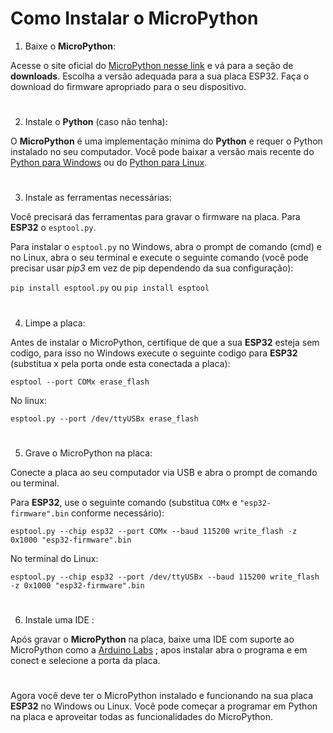 # Como Instalar o MicroPython

1) Baixe o **MicroPython**:

Acesse o site oficial do [MicroPython nesse link](https://micropython.org/) e vá para a seção de **downloads**. Escolha a versão adequada para a sua placa ESP32. Faça o download do firmware apropriado para o seu dispositivo.

#

2) Instale o **Python** (caso não tenha):

O **MicroPython** é uma implementação mínima do **Python** e requer o Python instalado no seu computador. Você pode baixar a versão mais recente do [Python para Windows](https://www.python.org/downloads/windows/) ou do [Python para Linux](https://python.org.br/instalacao-linux/).

#

3) Instale as ferramentas necessárias:

Você precisará das ferramentas para gravar o firmware na placa. Para **ESP32** o `esptool.py`.

Para instalar o `esptool.py` no Windows, abra o prompt de comando (cmd) e no Linux, abra o seu terminal e execute o seguinte comando (você pode precisar usar *pip3* em vez de pip dependendo da sua configuração):


`pip install esptool.py` ou `pip install esptool`

#

4) Limpe a placa:

Antes de instalar o MicroPython, certifique de que a sua **ESP32** esteja sem codigo, para isso no Windows execute o seguinte codigo para **ESP32** (substitua x pela porta onde esta conectada a placa):

`esptool --port COMx erase_flash`

No linux:

`esptool.py --port /dev/ttyUSBx erase_flash` 

#

5) Grave o MicroPython na placa:

Conecte a placa ao seu computador via USB e abra o prompt de comando ou terminal.

Para **ESP32**, use o seguinte comando (substitua `COMx` e `"esp32-firmware".bin` conforme necessário):

`esptool.py --chip esp32 --port COMx --baud 115200 write_flash -z 0x1000 "esp32-firmware".bin`

No terminal do Linux:

`esptool.py --chip esp32 --port /dev/ttyUSBx --baud 115200 write_flash -z 0x1000 "esp32-firmware".bin`

#

6) Instale uma IDE :

Após gravar o **MicroPython** na placa, baixe uma IDE com suporte ao MicroPython como a [Arduino Labs](https://labs.arduino.cc/en/labs/micropython) ; apos instalar abra o programa e em conect e selecione a porta da placa.

#

Agora você deve ter o MicroPython instalado e funcionando na sua placa **ESP32** no Windows ou Linux. Você pode começar a programar em Python na placa e aproveitar todas as funcionalidades do MicroPython.